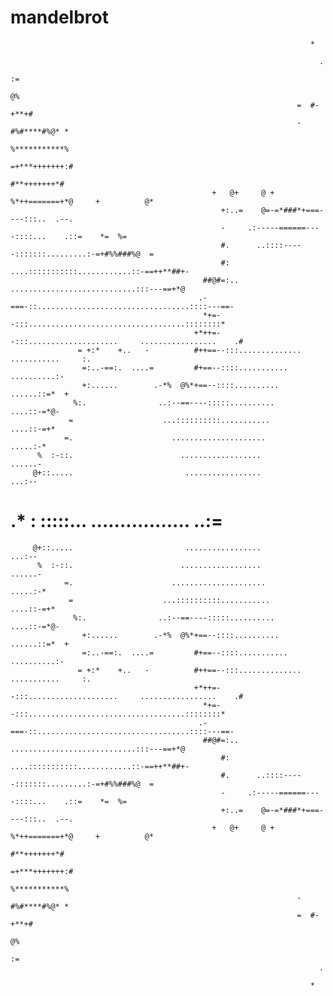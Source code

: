 # mandelbrot
                                                                                     
                                                                                                                                                                
                                                                                                                                                                
                                                                       *                                                                                        
                                                                                                                                                                
                                                                         .                                                                                      
                                                                          :=                                                                                    
                                                                          @%                                                                                    
                                                                    =  #-+**+#                                                                                  
                                                                    -#%#****#%@* *                                                                              
                                                                    %***********%                                                                               
                                                                    =+***+++++++:#                                                                              
                                                                    #**+++++++*#                                                                                
                                                 +   @+     @ +     %*++=======+*@     +          @*                                                            
                                                   +:..=    @=-=*###*+===----:::..  .--.                                                                        
                                                   -     .:-----======----::::...    .::=    *=  %=                                                             
                                                   #.      ..::::-----:::::::.........:-=+#%%###%@  =                                                           
                                                   #:      ....:::::::::::............::-==++**##+-                                                             
                                               ##@#=:..   ............................:::---==+*@                                                               
                                              .-===-::..................................::::---==-                                                              
                                               *+=--:::...................................::::::::*                                                             
                                             +*++=--:::....................     .................    .#                                                         
                   = +:*    +..   -          #++==--:::..............                ...........     :.                                                         
                    =:..-==:.  ....=         #+==--::::...........                      ..........:-                                                            
                    +:......        .-*%  @%*+==--::::..........                          ......::=*  +                                                         
                  %:.                ..:--==----:::::..........                            ....::-=*@-                                                          
                 =                    ...::::::::::...........                             ....::-=+*                                                           
                =.                      .....................                               .....:-*                                                            
          %  :-::.                        ..................                                ......-                                                             
         @+::.....                         .................                               ...:--                                                               
 # .* :  :::::...                          .................                               ..:=                                                                 
         @+::.....                         .................                               ...:--                                                               
          %  :-::.                        ..................                                ......-                                                             
                =.                      .....................                               .....:-*                                                            
                 =                    ...::::::::::...........                             ....::-=+*                                                           
                  %:.                ..:--==----:::::..........                            ....::-=*@-                                                          
                    +:......        .-*%  @%*+==--::::..........                          ......::=*  +                                                         
                    =:..-==:.  ....=         #+==--::::...........                      ..........:-                                                            
                   = +:*    +..   -          #++==--:::..............                ...........     :.                                                         
                                             +*++=--:::....................     .................    .#                                                         
                                               *+=--:::...................................::::::::*                                                             
                                              .-===-::..................................::::---==-                                                              
                                               ##@#=:..   ............................:::---==+*@                                                               
                                                   #:      ....:::::::::::............::-==++**##+-                                                             
                                                   #.      ..::::-----:::::::.........:-=+#%%###%@  =                                                           
                                                   -     .:-----======----::::...    .::=    *=  %=                                                             
                                                   +:..=    @=-=*###*+===----:::..  .--.                                                                        
                                                 +   @+     @ +     %*++=======+*@     +          @*                                                            
                                                                    #**+++++++*#                                                                                
                                                                    =+***+++++++:#                                                                              
                                                                    %***********%                                                                               
                                                                    -#%#****#%@* *                                                                              
                                                                    =  #-+**+#                                                                                  
                                                                          @%                                                                                    
                                                                          :=                                                                                    
                                                                         .                                                                                      
                                                                                                                                                                
                                                                       *                                                                                        
                                                                                                                                                                
                                                                                                                                                                
                                                                                                      
